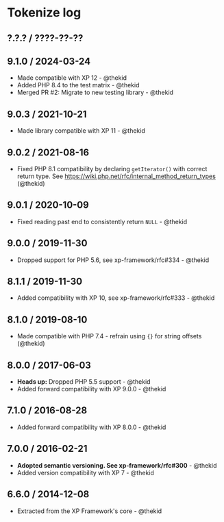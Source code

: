 Tokenize log
============

## ?.?.? / ????-??-??

## 9.1.0 / 2024-03-24

* Made compatible with XP 12 - @thekid
* Added PHP 8.4 to the test matrix - @thekid
* Merged PR #2: Migrate to new testing library - @thekid

## 9.0.3 / 2021-10-21

* Made library compatible with XP 11 - @thekid

## 9.0.2 / 2021-08-16

* Fixed PHP 8.1 compatibility by declaring `getIterator()` with correct
  return type. See https://wiki.php.net/rfc/internal_method_return_types
  (@thekid)

## 9.0.1 / 2020-10-09

* Fixed reading past end to consistently return `NULL` - @thekid

## 9.0.0 / 2019-11-30

* Dropped support for PHP 5.6, see xp-framework/rfc#334 - @thekid

## 8.1.1 / 2019-11-30

* Added compatibility with XP 10, see xp-framework/rfc#333 - @thekid

## 8.1.0 / 2019-08-10

* Made compatible with PHP 7.4 - refrain using `{}` for string offsets
  (@thekid)

## 8.0.0 / 2017-06-03

* **Heads up:** Dropped PHP 5.5 support - @thekid
* Added forward compatibility with XP 9.0.0 - @thekid

## 7.1.0 / 2016-08-28

* Added forward compatibility with XP 8.0.0 - @thekid

## 7.0.0 / 2016-02-21

* **Adopted semantic versioning. See xp-framework/rfc#300** - @thekid 
* Added version compatibility with XP 7 - @thekid

## 6.6.0 / 2014-12-08

* Extracted from the XP Framework's core - @thekid